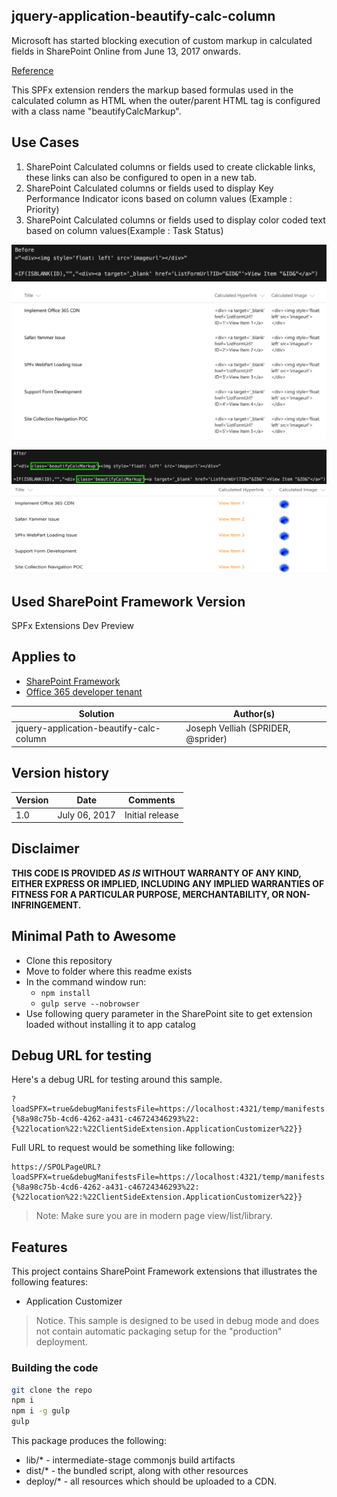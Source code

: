 ## jquery-application-beautify-calc-column
Microsoft has started blocking execution of custom markup in calculated fields in SharePoint Online from June 13, 2017 onwards.

[Reference](https://support.microsoft.com/en-us/help/4032106/handling-html-markup-in-sharepoint-calculated-fields)

This SPFx extension renders the markup based formulas used in the calculated column as HTML when the outer/parent HTML tag is configured with a class name "beautifyCalcMarkup".

## Use Cases  
1) SharePoint Calculated columns or fields used to create clickable links, these links can also be configured to open in a new tab.  
2) SharePoint Calculated columns or fields used to display Key Performance Indicator icons based on column values (Example : Priority)
3) SharePoint Calculated columns or fields used to display color coded text based on column values(Example : Task Status)

![jquery-application-beautify-calc-column](./assets/Snip20170721_7.png)
![jquery-application-beautify-calc-column](./assets/Snip20170721_10.png)

![jquery-application-beautify-calc-column](./assets/Snip20170721_8.png)
![jquery-application-beautify-calc-column](./assets/Snip20170721_5.png)

## Used SharePoint Framework Version 
SPFx Extensions Dev Preview

## Applies to

* [SharePoint Framework](http://dev.office.com/sharepoint/docs/spfx/sharepoint-framework-overview)
* [Office 365 developer tenant](http://dev.office.com/sharepoint/docs/spfx/set-up-your-developer-tenant)

Solution|Author(s)
--------|---------
jquery-application-beautify-calc-column|Joseph Velliah (SPRIDER, @sprider)

## Version history

Version|Date|Comments
-------|----|--------
1.0|July 06, 2017|Initial release

## Disclaimer
**THIS CODE IS PROVIDED *AS IS* WITHOUT WARRANTY OF ANY KIND, EITHER EXPRESS OR IMPLIED, INCLUDING ANY IMPLIED WARRANTIES OF FITNESS FOR A PARTICULAR PURPOSE, MERCHANTABILITY, OR NON-INFRINGEMENT.**

## Minimal Path to Awesome

- Clone this repository
- Move to folder where this readme exists
- In the command window run:
  - `npm install`
  - `gulp serve --nobrowser`
- Use following query parameter in the SharePoint site to get extension loaded without installing it to app catalog

## Debug URL for testing
Here's a debug URL for testing around this sample. 

```
?loadSPFX=true&debugManifestsFile=https://localhost:4321/temp/manifests.js&customActions={%8a98c75b-4cd6-4262-a431-c46724346293%22:{%22location%22:%22ClientSideExtension.ApplicationCustomizer%22}}
```
Full URL to request would be something like following:

```
https://SPOLPageURL?loadSPFX=true&debugManifestsFile=https://localhost:4321/temp/manifests.js&customActions={%8a98c75b-4cd6-4262-a431-c46724346293%22:{%22location%22:%22ClientSideExtension.ApplicationCustomizer%22}}
```
> Note: Make sure you are in modern page view/list/library.

## Features
This project contains SharePoint Framework extensions that illustrates the following features:
* Application Customizer 

> Notice. This sample is designed to be used in debug mode and does not contain automatic packaging setup for the "production" deployment.

### Building the code

```bash
git clone the repo
npm i
npm i -g gulp
gulp
```

This package produces the following:

* lib/* - intermediate-stage commonjs build artifacts
* dist/* - the bundled script, along with other resources
* deploy/* - all resources which should be uploaded to a CDN.

